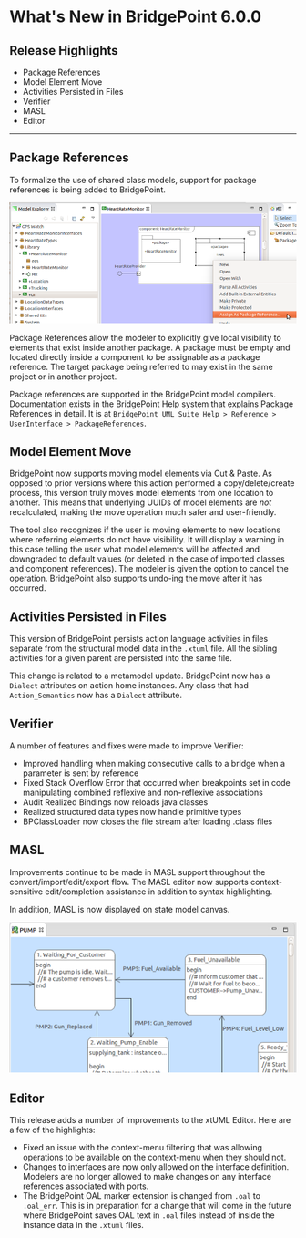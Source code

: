 What's New in BridgePoint 6.0.0
========================

Release Highlights
-------
* Package References
* Model Element Move
* Activities Persisted in Files
* Verifier
* MASL
* Editor

-------------------------------------------------------------------------------

Package References
------
To formalize the use of shared class models, support for package references is
being added to BridgePoint.  

![Assign Package Reference Menu](assign_pkgref.png)
  
Package References allow the modeler to explicitly give local visibility to
elements that exist inside another package.  A package must be empty and located
directly inside a component to be assignable as a package reference.  The target
package being referred to may exist in the same project or in another project.  
  
Package references are supported in the BridgePoint model compilers.  Documentation
exists in the BridgePoint Help system that explains Package References in detail. 
It is at ```BridgePoint UML Suite Help > Reference > UserInterface > PackageReferences```.  


Model Element Move
------    
BridgePoint now supports moving model elements via Cut & Paste.  As opposed to 
prior versions where this action performed a copy/delete/create process, this
version truly moves model elements from one location to another.  This means that
underlying UUIDs of model elements are _not_ recalculated, making the move operation
much safer and user-friendly.  

The tool also recognizes if the user is moving elements to new locations where 
referring elements do not have visibility.  It will display a warning in this case
telling the user what model elements will be affected and downgraded to default
values (or deleted in the case of imported classes and component references).  The 
modeler is given the option to cancel the operation.  BridgePoint
also supports undo-ing the move after it has occurred.  

Activities Persisted in Files
------    
This version of BridgePoint persists action language activities in files separate
from the structural model data in the ```.xtuml``` file.  All the sibling activities 
for a given parent are persisted into the same file.   
  
This change is related to a metamodel update.  BridgePoint now has a ```Dialect```
attributes on action home instances.  Any class that had ```Action_Semantics``` now
has a ```Dialect``` attribute.   

Verifier
------
A number of features and fixes were made to improve Verifier:
* Improved handling when making consecutive calls to a bridge when a parameter is sent by reference
* Fixed Stack Overflow Error that occurred when breakpoints set in code manipulating combined reflexive and non-reflexive associations
* Audit Realized Bindings now reloads java classes
* Realized structured data types now handle primitive types
* BPClassLoader now closes the file stream after loading .class files

MASL
------
Improvements continue to be made in MASL support throughout the 
convert/import/edit/export flow. The MASL editor now supports context-sensitive 
edit/completion assistance in addition to syntax highlighting.  
  
In addition, MASL is now displayed on state model canvas.  

![MASL in state actions](masl_in_states.png)


Editor
------
This release adds a number of improvements to the xtUML Editor.  Here are a few 
of the highlights:  
* Fixed an issue with the context-menu filtering that was allowing operations to
be available on the context-menu when they should not.
* Changes to interfaces are now only allowed on the interface definition.  Modelers
are no longer allowed to make changes on any interface references associated with ports.
* The BridgePoint OAL marker extension is changed from ```.oal``` to ```.oal_err```.  This
is in preparation for a change that will come in the future where BridgePoint saves OAL
text in ```.oal``` files instead of inside the instance data in the ```.xtuml``` files.
    
